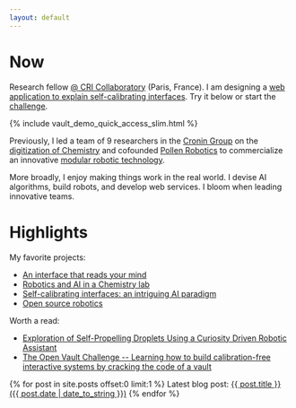 ```yaml
---
layout: default
---
```


# Now

Research fellow [@ CRI Collaboratory](https://research.cri-paris.org) (Paris, France). I am designing a [web application to explain self-calibrating interfaces](projects/vault). Try it below or start the [challenge](projects/vault/challenge).

{% include vault_demo_quick_access_slim.html %}

Previously, I led a team of 9 researchers in the [Cronin Group](http://www.chem.gla.ac.uk/cronin/) on the [digitization of Chemistry](projects/chemobot) and cofounded [Pollen Robotics](https://www.pollen-robotics.com/) to commercialize an innovative [modular robotic technology](https://www.luos-robotics.com/en/).

More broadly, I enjoy making things work in the real world. I devise AI algorithms, build robots, and develop web services. I bloom when leading innovative teams.


# Highlights

My favorite projects:

- [An interface that reads your mind](projects/vault)
- [Robotics and AI in a Chemistry lab](projects/chemobot)
- [Self-calibrating interfaces: an intriguing AI paradigm](projects/thesis)
- [Open source robotics](projects/open_robotics)

Worth a read:

- [Exploration of Self-Propelling Droplets Using a Curiosity Driven Robotic Assistant](https://arxiv.org/abs/1904.12635)
- [The Open Vault Challenge -- Learning how to build calibration-free interactive systems by cracking the code of a vault](https://arxiv.org/abs/1906.02485)


{% for post in site.posts offset:0 limit:1 %}
Latest blog post: <a href="{{ site.baseurl }}{{ post.url }}">{{ post.title }} ({{ post.date | date_to_string }})</a>
{% endfor %}
